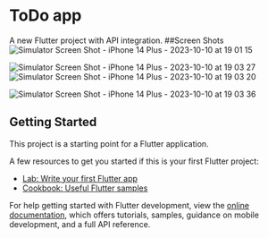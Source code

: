 # ToDo app

A new Flutter project with API integration.
##Screen Shots
![Simulator Screen Shot - iPhone 14 Plus - 2023-10-10 at 19 01 15](https://github.com/divyshukla15/Todo_app/assets/69780857/aee03d4f-f50c-468f-b26b-5143a5d12fce)

![Simulator Screen Shot - iPhone 14 Plus - 2023-10-10 at 19 03 27](https://github.com/divyshukla15/Todo_app/assets/69780857/2812f72c-ffbe-4327-8c3c-01d19c2cb10b)
![Simulator Screen Shot - iPhone 14 Plus - 2023-10-10 at 19 03 20](https://github.com/divyshukla15/Todo_app/assets/69780857/44e619d2-47b2-4a31-b8f4-d3170a973a1a)


![Simulator Screen Shot - iPhone 14 Plus - 2023-10-10 at 19 03 36](https://github.com/divyshukla15/Todo_app/assets/69780857/ba1aa3b7-83a8-438b-aa89-94bf8af5843f)




## Getting Started

This project is a starting point for a Flutter application.

A few resources to get you started if this is your first Flutter project:

- [Lab: Write your first Flutter app](https://docs.flutter.dev/get-started/codelab)
- [Cookbook: Useful Flutter samples](https://docs.flutter.dev/cookbook)

For help getting started with Flutter development, view the
[online documentation](https://docs.flutter.dev/), which offers tutorials,
samples, guidance on mobile development, and a full API reference.

